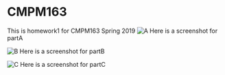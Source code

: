 # CMPM163
This is homework1 for CMPM163 Spring 2019
![A](https://user-images.githubusercontent.com/49853737/56875663-2465ca00-69f7-11e9-9a09-4b21fd9a2c47.PNG)
Here is a screenshot for partA

![B](https://user-images.githubusercontent.com/49853737/56875677-38a9c700-69f7-11e9-818a-e7991de366ba.PNG)
Here is a screenshot for partB

![C](https://user-images.githubusercontent.com/49853737/56875686-452e1f80-69f7-11e9-83b3-7631ac080f14.PNG)
Here is a screenshot for partC
